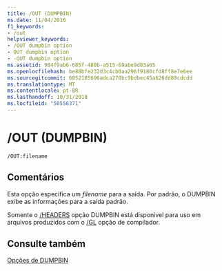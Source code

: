 ```yaml
---
title: /OUT (DUMPBIN)
ms.date: 11/04/2016
f1_keywords:
- /out
helpviewer_keywords:
- /OUT dumpbin option
- OUT dumpbin option
- -OUT dumpbin option
ms.assetid: 984f9ab6-685f-480b-a515-69abe9d83a65
ms.openlocfilehash: be88bfe232d3c4cb0aa296f9180cfd8ff8e7e6ee
ms.sourcegitcommit: 6052185696adca270bc9bdbec45a626dd89cdcdd
ms.translationtype: MT
ms.contentlocale: pt-BR
ms.lasthandoff: 10/31/2018
ms.locfileid: "50556371"
---
```

# <a name="out-dumpbin"></a>/OUT (DUMPBIN)

```
/OUT:filename
```

## <a name="remarks"></a>Comentários

Esta opção especifica um *filename* para a saída. Por padrão, o DUMPBIN exibe as informações para a saída padrão.

Somente o [/HEADERS](../../build/reference/headers.md) opção DUMPBIN está disponível para uso em arquivos produzidos com o [/GL](../../build/reference/gl-whole-program-optimization.md) opção de compilador.

## <a name="see-also"></a>Consulte também

[Opções de DUMPBIN](../../build/reference/dumpbin-options.md)
